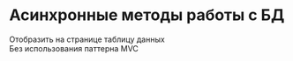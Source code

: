 # Асинхронные методы работы с БД  

Отобразить на странице таблицу данных  
Без использования паттерна MVC  
